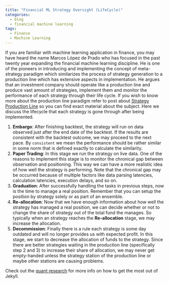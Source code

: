 ```yaml
---
title: "Financial ML Strategy Oversight (LifeCycle)"
categories:
  - blog
  - financial machine learning
tags:
  - Finance
  - Machine Learning
---
```

If you are familiar with machine learning application in finance, you may have heard the name Marcos López de Prado who has focused in the past twenty year expanding the financial machine learning discipline. He is one of the pioneers in introducing and implementing the concept of meta-strategy paradigm which similarizes the process of strategy generation to a production line which has extensive aspects in implementation.
He argues that an investment company should operate like a production line and produce vast amount of strategies, implement them and monitor the performance of each strategy through their life cycle. If you wish to know more about the production line paradigm refer to post about [Strategy Production Line][pl] so you can find exact material about the subject. Here we discuss the lifecycle that each strategy is gone through after being implemented.

1. **Embargo**: After finishing backtest, the strategy will run on data observed just after the end date of the backtest. If the results are consistent with the backtest outcome, we may proceed to the next pace. By `consistent` we mean the performance should be rather similar in some norm that is defined exactly to calculate the similarity.
2. **Paper Trading**: In this stage we run the strategy on live data. One of the reasons to implement this stage is to monitor the chronical gap between observation and positioning. This way we can have a more realistic idea of how well the strategy is performing. Note that the chronical gap may be occurred because of multiple factors like data parsing latencies, calculation latencies, execution delays, and so on.
3. **Graduation**: After successfully handling the tasks in previous steps, now is the time to manage a real position. Remember that you can setup the position by strategy solely or as part of an ensemble.
4. **Re-allocation**: Now that we have enough information about how well the strategy has managed a real position, we can decide whether or not to change the share of strategy out of the total fund the manages. So typically when an strategy reaches the **Re-allocation** stage, we may increase the allocation.
5. **Decommission**: Finally there is a rule each strategy is some day outdated and will no longer provides us with expected profit. In this stage, we start to decrease the allocation of funds to the strategy. Since there are better strategies waiting in the production line (specifically step 2 and 3) to increase their share of allocation, we may never get empty-handed unless the strategy station of the production line or maybe other stations are causing problems.

[pl]: https://saeidbadamchi.github.io
Check out the [quant research][quant-research] for more info on how to get the most out of Jekyll.

[quant-research]: https://quantresearch.org
